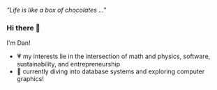 *"Life is like a box of chocolates ..."*

### Hi there 👋 

I'm Dan!

- 💗 my interests lie in the intersection of math and physics, software, sustainability, and entrepreneurship
- 🌱 currently diving into database systems and exploring computer graphics!

<!--
**dantan123/dantan123** is a ✨ _special_ ✨ repository because its `README.md` (this file) appears on your GitHub profile.

Here are some ideas to get you started:
- 🤔 I’m looking for help with ...
- 💬 Ask me about ...
- 📫 How to reach me: ...
- 😄 Pronouns: ...
- 👯 looking to collaborate on fun open-source projects
- ⚡ doing algo challenges and tech assessments
- ⚡ Fun fact: hitchhiked in the uk!
-->
